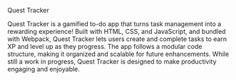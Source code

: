 Quest Tracker

Quest Tracker is a gamified to-do app that turns task management into a rewarding experience!
Built with HTML, CSS, and JavaScript, and bundled with Webpack, Quest Tracker lets users create and complete tasks to earn XP and level up as they progress.
The app follows a modular code structure, making it organized and scalable for future enhancements.
While still a work in progress, Quest Tracker is designed to make productivity engaging and enjoyable.
